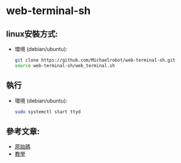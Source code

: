 # web-terminal-sh

## linux安裝方式:
- 環境 (debian/ubuntu):
    ```bash
    git clone https://github.com/Michaelrobot/web-terminal-sh.git
    source web-terminal-sh/web_terminal.sh
    ```
## 執行
- 環境 (debian/ubuntu):
    ```bash
    sudo systemctl start ttyd
    ```
    
## 參考文章:
- [原始碼](https://github.com/tsl0922/ttyd/blob/master/README.md)
- [教學](https://blog.gtwang.org/linux/ttyd-share-terminal-over-the-web/)
